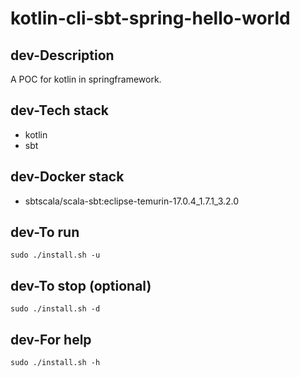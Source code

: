 # kotlin-cli-sbt-spring-hello-world

## dev-Description
A POC for kotlin in springframework.

## dev-Tech stack
- kotlin
- sbt

## dev-Docker stack
- sbtscala/scala-sbt:eclipse-temurin-17.0.4_1.7.1_3.2.0

## dev-To run
`sudo ./install.sh -u`

## dev-To stop (optional)
`sudo ./install.sh -d`

## dev-For help
`sudo ./install.sh -h`
